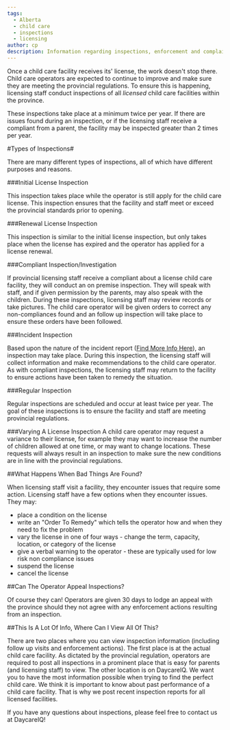 ```yaml
---
tags:
  - Alberta
  - child care
  - inspections
  - licensing
author: cp
description: Information regarding inspections, enforcement and complaints for Alberta child care facilities.
---
```

Once a child care facility receives its' license, the work doesn't stop there.  Child care operators are expected to continue to improve and make sure they are meeting the provincial regulations.  To ensure this is happening, licensing staff conduct inspections of all *licensed* child care facilities within the province.

These inspections take place at a minimum twice per year.  If there are issues found during an inspection, or if the licensing staff receive a compliant from a parent, the facility may be inspected greater than 2 times per year.

#Types of Inspections#

There are many different types of inspections, all of which have different purposes and reasons.

###Initial License Inspection

This inspection takes place while the operator is still apply for the child care license.  This inspection ensures that the facility and staff meet or exceed the provincial standards prior to opening.

###Renewal License Inspection

This inspection is similar to the initial license inspection, but only takes place when the license has expired and the operator has applied for a license renewal.

###Compliant Inspection/Investigation

If provincial licensing staff receive a compliant about a license child care facility, they will conduct an on premise inspection.  They will speak with staff, and if given permission by the parents, may also speak with the children.  During these inspections, licensing staff may review records or take pictures.  The child care operator will be given orders to correct any non-compliances found and an follow up inspection will take place to ensure these orders have been followed.

###Incident Inspection

Based upon the nature of the incident report ([Find More Info Here](http://blog.daycareiq.com/2015-Incident-Reporting/)), an inspection may take place.  During this inspection, the licensing staff will collect information and make recommendations to the child care operator.  As with compliant inspections, the licensing staff may return to the facility to ensure actions have been taken to remedy the situation.

###Regular Inspection

Regular inspections are scheduled and occur at least twice per year.  The goal of these inspections is to ensure the facility and staff are meeting provincial regulations.

###Varying A License Inspection
A child care operator may request a variance to their license, for example they may want to increase the number of children allowed at one time, or may want to change locations.  These requests will always result in an inspection to make sure the new conditions are in line with the provincial regulations.

##What Happens When Bad Things Are Found?

When licensing staff visit a facility, they encounter issues that require some action.  Licensing staff have a few options when they encounter issues.  They may:
* place a condition on the license
* write an "Order To Remedy" which tells the operator how and when they need to fix the problem
* vary the license in one of four ways - change the term, capacity, location, or category of the license
* give a verbal warning to the operator - these are typically used for low risk non compliance issues
* suspend the license
* cancel the license

##Can The Operator Appeal Inspections?

Of course they can!  Operators are given 30 days to lodge an appeal with the province should they not agree with any enforcement actions resulting from an inspection.

##This Is A Lot Of Info, Where Can I View All Of This?

There are two places where you can view inspection information (including follow up visits and enforcement actions).  The first place is at the actual child care facility.  As dictated by the provincial regulation, operators are required to post all inspections in a prominent place that is easy for parents (and licensing staff) to view.  The other location is on DaycareIQ.  We want you to have the most information possible when trying to find the perfect child care.  We think it is important to know about past performance of a child care facility.  That is why we post recent inspection reports for all licensed facilities.  

If you have any questions about inspections, please feel free to contact us at DaycareIQ!
